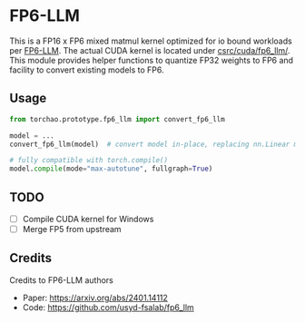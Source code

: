 # FP6-LLM

This is a FP16 x FP6 mixed matmul kernel optimized for io bound workloads per [FP6-LLM](https://arxiv.org/abs/2401.14112). The actual CUDA kernel is located under [csrc/cuda/fp6_llm/](../../csrc/cuda/fp6_llm/). This module provides helper functions to quantize FP32 weights to FP6 and facility to convert existing models to FP6.

## Usage

```python
from torchao.prototype.fp6_llm import convert_fp6_llm

model = ...
convert_fp6_llm(model)  # convert model in-place, replacing nn.Linear modules with Fp6LlmLinear

# fully compatible with torch.compile()
model.compile(mode="max-autotune", fullgraph=True)
```

## TODO

- [ ] Compile CUDA kernel for Windows
- [ ] Merge FP5 from upstream

## Credits

Credits to FP6-LLM authors

- Paper: https://arxiv.org/abs/2401.14112
- Code: https://github.com/usyd-fsalab/fp6_llm
